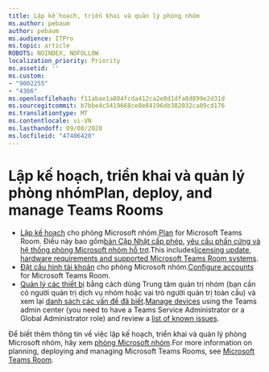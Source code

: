 ```yaml
---
title: Lập kế hoạch, triển khai và quản lý phòng nhóm
ms.author: pebaum
author: pebaum
ms.audience: ITPro
ms.topic: article
ROBOTS: NOINDEX, NOFOLLOW
localization_priority: Priority
ms.assetid: ''
ms.custom:
- "9002255"
- "4366"
ms.openlocfilehash: f11abae1a804fcda412ca2e0d1dfa8d899e2d31d
ms.sourcegitcommit: b7bbe4c5419668ce8e84196db382032ca09cd176
ms.translationtype: MT
ms.contentlocale: vi-VN
ms.lasthandoff: 09/08/2020
ms.locfileid: "47406420"
---
```

# <a name="plan-deploy-and-manage-teams-rooms"></a><span data-ttu-id="7e310-102">Lập kế hoạch, triển khai và quản lý phòng nhóm</span><span class="sxs-lookup"><span data-stu-id="7e310-102">Plan, deploy, and manage Teams Rooms</span></span>

- <span data-ttu-id="7e310-103">[Lập kế hoạch](https://docs.microsoft.com/MicrosoftTeams/rooms/rooms-plan)  cho phòng Microsoft nhóm.</span><span class="sxs-lookup"><span data-stu-id="7e310-103">[Plan](https://docs.microsoft.com/MicrosoftTeams/rooms/rooms-plan)  for Microsoft Teams Room.</span></span> <span data-ttu-id="7e310-104">Điều này bao gồm[bản Cập Nhật cấp phép](https://docs.microsoft.com/MicrosoftTeams/rooms/rooms-licensing), [yêu cầu phần cứng và hệ thống phòng Microsoft nhóm hỗ trợ](https://docs.microsoft.com/MicrosoftTeams/rooms/requirements#hardware-requirements).</span><span class="sxs-lookup"><span data-stu-id="7e310-104">This includes[licensing update](https://docs.microsoft.com/MicrosoftTeams/rooms/rooms-licensing), [hardware requirements and supported Microsoft Teams Room systems](https://docs.microsoft.com/MicrosoftTeams/rooms/requirements#hardware-requirements).</span></span>
- <span data-ttu-id="7e310-105">[Đặt cấu hình tài khoản](https://docs.microsoft.com/MicrosoftTeams/rooms/rooms-configure-accounts)  cho phòng Microsoft nhóm.</span><span class="sxs-lookup"><span data-stu-id="7e310-105">[Configure accounts](https://docs.microsoft.com/MicrosoftTeams/rooms/rooms-configure-accounts)  for Microsoft Teams Room.</span></span>
- <span data-ttu-id="7e310-106">[Quản lý các thiết bị](https://docs.microsoft.com/microsoftteams/rooms/rooms-manage)  bằng cách dùng Trung tâm quản trị nhóm (bạn cần có người quản trị dịch vụ nhóm hoặc vai trò người quản trị toàn cầu) và xem lại [danh sách các vấn đề đã biết](https://docs.microsoft.com/microsoftteams/rooms/known-issues).</span><span class="sxs-lookup"><span data-stu-id="7e310-106">[Manage devices](https://docs.microsoft.com/microsoftteams/rooms/rooms-manage)  using the Teams admin center (you need to have a Teams Service Administrator or a Global Administrator role) and review a [list of known issues](https://docs.microsoft.com/microsoftteams/rooms/known-issues).</span></span>

<span data-ttu-id="7e310-107">Để biết thêm thông tin về việc lập kế hoạch, triển khai và quản lý phòng Microsoft nhóm, hãy xem [phòng Microsoft nhóm](https://docs.microsoft.com/microsoftteams/rooms/).</span><span class="sxs-lookup"><span data-stu-id="7e310-107">For more information on planning, deploying and managing Microsoft Teams Rooms, see [Microsoft Teams Room](https://docs.microsoft.com/microsoftteams/rooms/).</span></span>
